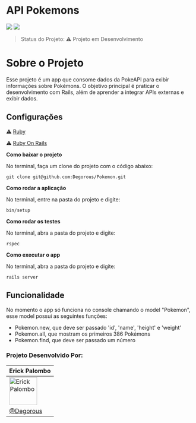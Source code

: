 # API Pokemons

 <img src="http://img.shields.io/static/v1?label=Ruby&message=3.2.2&color=red&style=for-the-badge&logo=ruby"/> <img src="http://img.shields.io/static/v1?label=Ruby%20On%20Rails%20&message=7.0.5&color=red&style=for-the-badge&logo=ruby"/>
 
> Status do Projeto: ⚠️ Projeto em Desenvolvimento

# Sobre o Projeto

Esse projeto é um app que consome dados da PokeAPI para exibir informações sobre Pokémons. O objetivo principal é praticar o desenvolvimento com Rails, além de aprender a integrar APIs externas e exibir dados.

## Configurações

⚠️ [Ruby](https://github.com/ruby/ruby)

⚠️ [Ruby On Rails](https://github.com/rails/rails)

**Como baixar o projeto**
<p>No terminal, faça um clone do projeto com o código abaixo:</p>

```
git clone git@github.com:Degorous/Pokemon.git
```

**Como rodar a aplicação**
<p>No terminal, entre na pasta do projeto e digite:</p>

```
bin/setup
```

**Como rodar os testes**
<p>No terminal, abra a pasta do projeto e digite:</p>

```
rspec
```
**Como executar o app**
<p>No terminal, abra a pasta do projeto e digite:</p>

```
rails server
```

## Funcionalidade
No momento o app só funciona no console chamando o model "Pokemon", esse model possui as seguintes funções:
<ul>
	<li>Pokemon.new, que deve ser passado 'id', 'name', 'height' e 'weight'</li>
	<li>Pokemon.all, que mostram os primeiros 386 Pokémons</li>
	<li>Pokemon.find, que deve ser passado um número</li>
</ul>

### Projeto Desenvolvido Por: 
|Erick Palombo|
|------------|
|<img src="https://github.com/Degorous.png" alt="Erick Palombo" width="75">|
|[@Degorous](https://github.com/Degorous)|
